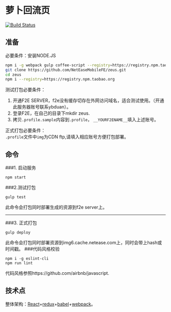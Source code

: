# 萝卜回流页

[![Build Status](https://travis-ci.org/NetEaseMobileFE/radish.svg?branch=master)](https://travis-ci.org/NetEaseMobileFE/radish)
## 准备
必要条件：安装NODE.JS
```bash
npm i -g webpack gulp coffee-script --registry=https://registry.npm.taobao.org
git clone https://github.com/NetEaseMobileFE/zeus.git
cd zeus
npm i --registry=https://registry.npm.taobao.org
```
测试打包必要条件：  

1. 开通F2E SERVER，f2e没有缓存切存在外网访问域名，适合测试使用。（开通此服务器账号联系ybduan）。  
2. 登录F2E，在自己的目录下mkdir zeus.
3. 拷贝`.profile.sample`内容到`.profile`， `__YOURF2ENAME__`填入上述账号。  

正式打包必要条件：  
`.profile`文件中`img`为CDN ftp,请填入相应账号方便打包部署。
## 命令
###1. 启动服务
```
npm start
```
###2.测试打包
```
gulp test
```
此命令会打包同时部署生成的资源到f2e server上。  
****
###3. 正式打包
```
gulp deploy
```
此命令会打包同时部署资源到img6.cache.netease.com上，同时会带上hash或时间戳。
###代码风格校验
```
npm i -g eslint-cli
npm run lint
```
代码风格参照https://github.com/airbnb/javascript.

## 技术点
整体架构：[React](http://reactjs.org)+[redux](http://redux.js.org)+[babel](http://babeljs.io)+[webpack](https://webpack.github.io)。  

